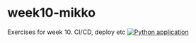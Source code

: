 # week10-mikko
Exercises for week 10. CI/CD, deploy etc
[![Python application](https://github.com/mikkohaario/week10-mikko/actions/workflows/python-app.yml/badge.svg)](https://github.com/mikkohaario/week10-mikko/actions/workflows/python-app.yml)
